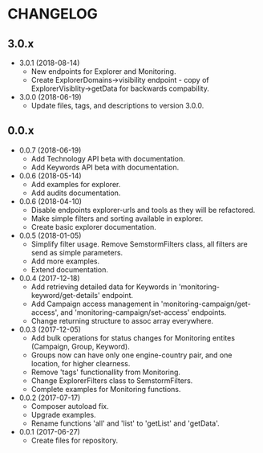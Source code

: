 # CHANGELOG

## 3.0.x
- 3.0.1 (2018-08-14)
  - New endpoints for Explorer and Monitoring.
  - Create ExplorerDomains->visibility endpoint - copy of ExplorerVisiblity->getData for backwards compability.
- 3.0.0 (2018-06-19)
  - Update files, tags, and descriptions to version 3.0.0.

## 0.0.x
- 0.0.7 (2018-06-19)
  - Add Technology API beta with documentation.
  - Add Keywords API beta with documentation.
- 0.0.6 (2018-05-14)
  - Add examples for explorer.
  - Add audits documentation.
- 0.0.6 (2018-04-10)
  - Disable endpoints explorer-urls and tools as they will be refactored.
  - Make simple filters and sorting available in explorer.
  - Create basic explorer documentation.
- 0.0.5 (2018-01-05)
  - Simplify filter usage. Remove SemstormFilters class, all filters are send as simple parameters.
  - Add more examples.
  - Extend documentation.
- 0.0.4 (2017-12-18)
  - Add retrieving detailed data for Keywords in 'monitoring-keyword/get-details' endpoint.
  - Add Campaign access management in 'monitoring-campaign/get-access', and 'monitoring-campaign/set-access' endpoints.
  - Change returning structure to assoc array everywhere.
- 0.0.3 (2017-12-05)
  - Add bulk operations for status changes for Monitoring entites (Campaign, Group, Keyword).
  - Groups now can have only one engine-country pair, and one location, for higher clearness.
  - Remove 'tags' functionallity from Monitoring.
  - Change ExplorerFilters class to SemstormFilters.
  - Complete examples for Monitoring functions.
- 0.0.2 (2017-07-17)
  - Composer autoload fix.
  - Upgrade examples.
  - Rename functions 'all' and 'list' to 'getList' and 'getData'.
- 0.0.1 (2017-06-27)
  - Create files for repository.
